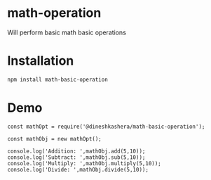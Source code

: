 # math-operation
Will perform basic math basic operations

# Installation
```bash
npm install math-basic-operation
```
# Demo
```angular2html
const mathOpt = require('@dineshkashera/math-basic-operation');

const mathObj = new mathOpt();

console.log('Addition: ',mathObj.add(5,10));
console.log('Subtract: ',mathObj.sub(5,10));
console.log('Multiply: ',mathObj.multiply(5,10));
console.log('Divide: ',mathObj.divide(5,10));
```